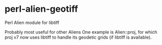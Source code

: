 # perl-alien-geotiff
Perl Alien module for libtiff

Probably most useful for other Aliens
One example is Alien::proj, for which proj v7 now
uses libtiff to handle its geodetic grids (if libtiff is available).
